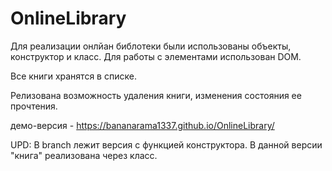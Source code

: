 # OnlineLibrary

Для реализации онлйан библотеки были использованы объекты, конструктор и класс. Для работы с элементами использован DOM.

Все книги хранятся в списке.

Релизована возможность удаления книги, изменения состояния ее прочтения.

демо-версия - https://bananarama1337.github.io/OnlineLibrary/

UPD: В branch лежит версия с функцией конструктора. В данной версии "книга" реализована через класс.
